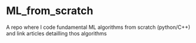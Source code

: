 # ML_from_scratch
A repo where I code fundamental ML algorithms from scratch (python/C++) and link articles detailling thos algorithms
